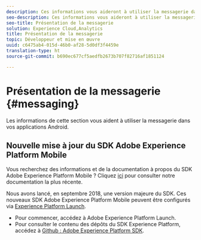 ```yaml
---
description: Ces informations vous aideront à utiliser la messagerie dans vos applications Android.
seo-description: Ces informations vous aideront à utiliser la messagerie dans vos applications Android.
seo-title: Présentation de la messagerie
solution: Experience Cloud,Analytics
title: Présentation de la messagerie
topic: Développeur et mise en œuvre
uuid: c6475ab4-015d-46b0-af28-5d0df3f4459e
translation-type: ht
source-git-commit: b690ec677cf5aedfb2673b707f82716af1851124

---
```



# Présentation de la messagerie {#messaging}

Les informations de cette section vous aident à utiliser la messagerie dans vos applications Android.

## Nouvelle mise à jour du SDK Adobe Experience Platform Mobile

Vous recherchez des informations et de la documentation à propos du SDK Adobe Experience Platform Mobile ? Cliquez [ici](https://aep-sdks.gitbook.io/docs/) pour consulter notre documentation la plus récente.

Nous avons lancé, en septembre 2018, une version majeure du SDK. Ces nouveaux SDK Adobe Experience Platform Mobile peuvent être configurés via [Experience Platform Launch](https://www.adobe.com/fr/experience-platform/launch.html).

* Pour commencer, accédez à Adobe Experience Platform Launch.
* Pour consulter le contenu des dépôts du SDK Experience Platform, accédez à [Github : Adobe Experience Platform SDK](https://github.com/Adobe-Marketing-Cloud/acp-sdks).

